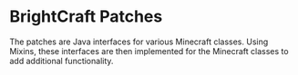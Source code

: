 # BrightCraft Patches

The patches are Java interfaces for various Minecraft classes. Using Mixins, these interfaces are then implemented for 
the Minecraft classes to add additional functionality.
